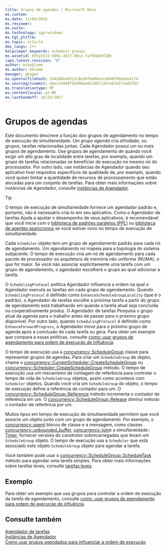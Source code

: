 ```yaml
---
title: Grupos de agendas | Microsoft Docs
ms.custom: 
ms.date: 11/04/2016
ms.reviewer: 
ms.suite: 
ms.technology: cpp-windows
ms.tgt_pltfrm: 
ms.topic: article
dev_langs: C++
helpviewer_keywords: schedule groups
ms.assetid: 03523572-5891-4d17-89ce-fa795605f28b
caps.latest.revision: "8"
author: mikeblome
ms.author: mblome
manager: ghogen
ms.openlocfilehash: 234288be0313c8e50fde08a3cb898f498ebe4174
ms.sourcegitcommit: ebec1d449f2bd98aa851667c2bfeb7e27ce657b2
ms.translationtype: MT
ms.contentlocale: pt-BR
ms.lasthandoff: 10/24/2017
---
```

# <a name="schedule-groups"></a>Grupos de agendas
Este documento descreve a função dos grupos de agendamento no tempo de execução de simultaneidade. Um *grupo agenda* cria afinidade, ou grupos, tarefas relacionadas juntas. Cada Agendador possui um ou mais grupos de agendamento. Use grupos de agendamento de quando você exigir um alto grau de localidade entre tarefas, por exemplo, quando um grupo de tarefas relacionadas se beneficiar de execução no mesmo nó do processador. Por outro lado, use instâncias de Agendador quando seu aplicativo tiver requisitos específicos de qualidade de, por exemplo, quando você quiser limitar a quantidade de recursos de processamento que estão alocadas para um conjunto de tarefas. Para obter mais informações sobre instâncias de Agendador, consulte [instâncias de Agendador](../../parallel/concrt/scheduler-instances.md).  
  
> [!TIP]
>  O tempo de execução de simultaneidade fornece um agendador padrão e, portanto, não é necessário criá-lo em seu aplicativo. Como o Agendador de tarefas Ajuda a ajustar o desempenho de seus aplicativos, é recomendável que você inicie com o [biblioteca de padrões paralelos (PPL)](../../parallel/concrt/parallel-patterns-library-ppl.md) ou [biblioteca de agentes assíncronos](../../parallel/concrt/asynchronous-agents-library.md) se você estiver novo no tempo de execução de simultaneidade.  
  
 Cada `Scheduler` objeto tem um grupo de agendamento padrão para cada nó de agendamento. Um *agendamento nó* mapeia para a topologia do sistema subjacente. O tempo de execução cria um nó de agendamento para cada pacote de processador ou arquitetura de memória não uniforme (NUMA), o que for maior. Se você não associar explicitamente uma tarefa com um grupo de agendamento, o agendador escolherá o grupo ao qual adicionar a tarefa.  
  
 O `SchedulingProtocol` política Agendador influencia a ordem na qual o Agendador executa as tarefas em cada grupo de agendamento. Quando `SchedulingProtocol` é definido como `EnhanceScheduleGroupLocality` (que é o padrão), o Agendador de tarefas escolhe a próxima tarefa a partir do grupo de agendamento está trabalhando em quando a tarefa atual seja concluída ou cooperativamente produz. O Agendador de tarefas Pesquisa o grupo atual da agenda para o trabalho antes de passar para o próximo grupo disponível. Por outro lado, quando `SchedulingProtocol` é definido como `EnhanceForwardProgress`, o Agendador move para o próximo grupo de agenda após a conclusão de cada tarefa ou gera. Para obter um exemplo que compara a essas políticas, consulte [como: usar grupos de agendamento para ordem de execução de influência](../../parallel/concrt/how-to-use-schedule-groups-to-influence-order-of-execution.md).  
  

 O tempo de execução usa a [concurrency::ScheduleGroup](../../parallel/concrt/reference/schedulegroup-class.md) classe para representar grupos de agendas. Para criar um `ScheduleGroup` de objeto, chame o [concurrency::CurrentScheduler::CreateScheduleGroup](reference/currentscheduler-class.md#createschedulegroup) ou [concurrency::Scheduler::CreateScheduleGroup](reference/scheduler-class.md#createschedulegroup) método. O tempo de execução usa um mecanismo de contagem de referência para controlar o tempo de vida de `ScheduleGroup` objetos, assim como acontece com `Scheduler` objetos. Quando você cria um `ScheduleGroup` do objeto, o tempo de execução define a referência de contador para um. O [concurrency::ScheduleGroup::Reference](reference/schedulegroup-class.md#reference) método incrementa o contador de referência em um. O [concurrency::ScheduleGroup::Release](reference/schedulegroup-class.md#release) diminui método o contador de referência por um.  
  
 Muitos tipos em tempo de execução de simultaneidade permitem que você associe um objeto junto com um grupo de agendamento. Por exemplo, o [concurrency::agent](../../parallel/concrt/reference/agent-class.md) blocos de classe e a mensagem, como classes [concurrency::unbounded_buffer](reference/unbounded-buffer-class.md), [concurrency::join](../../parallel/concrt/reference/join-class.md)e a simultaneidade::[ Timer](reference/timer-class.md), fornecer versões do construtor sobrecarregadas que levam um `ScheduleGroup` objeto. O tempo de execução usa a `Scheduler` que está associado este objeto `ScheduleGroup` objeto para agendar a tarefa.  
  
 Você também pode usar o [concurrency::ScheduleGroup::ScheduleTask](reference/schedulegroup-class.md#scheduletask) método para agendar uma tarefa simples. Para obter mais informações sobre tarefas leves, consulte [tarefas leves](../../parallel/concrt/lightweight-tasks.md).  

  
## <a name="example"></a>Exemplo  
 Para obter um exemplo que usa grupos para controlar a ordem de execução da tarefa de agendamento, consulte [como: usar grupos de agendamento para ordem de execução de influência](../../parallel/concrt/how-to-use-schedule-groups-to-influence-order-of-execution.md).  
  
## <a name="see-also"></a>Consulte também  
 [Agendador de tarefas](../../parallel/concrt/task-scheduler-concurrency-runtime.md)   
 [Instâncias de Agendador](../../parallel/concrt/scheduler-instances.md)   
 [Como usar grupos agendados para influenciar a ordem de execução](../../parallel/concrt/how-to-use-schedule-groups-to-influence-order-of-execution.md)

